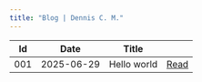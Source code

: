 ```yaml
---
title: "Blog | Dennis C. M."
---
```


| Id  | Date       | Title          			|        |
|-----|------------|----------------------------|--------|
| 001 | 2025-06-29 | Hello world    	        | [Read](001_hello_world.html) |
